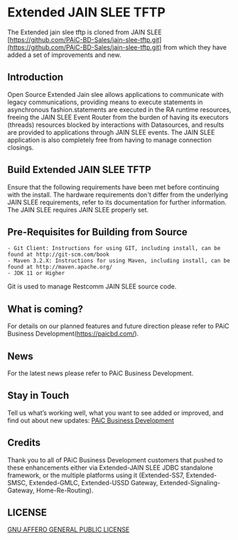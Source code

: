 # Extended JAIN SLEE TFTP

The Extended jain slee tftp is cloned from JAIN SLEE [https://github.com/PAiC-BD-Sales/jain-slee-tftp.git](https://github.com/PAiC-BD-Sales/jain-slee-tftp.git) from which they have added a set of improvements and new.

## Introduction

Open Source Extended Jain slee allows applications to communicate with legacy communications, providing means to execute statements in asynchronous fashion.statements are executed in the RA runtime resources, freeing the JAIN SLEE Event Router from the burden of having its executors (threads) resources blocked by interactions with  Datasources, and results are provided to applications through JAIN SLEE events. The JAIN SLEE application is also completely free from having to manage connection closings.

## Build Extended JAIN SLEE TFTP

Ensure that the following requirements have been met before continuing with the install.  The hardware requirements don't differ from the underlying JAIN SLEE requirements, refer to its documentation for further information. The JAIN SLEE requires JAIN SLEE properly set.

## Pre-Requisites for Building from Source
```
- Git Client: Instructions for using GIT, including install, can be found at http://git-scm.com/book
- Maven 3.2.X: Instructions for using Maven, including install, can be found at http://maven.apache.org/
- JDK 11 or Higher
```
Git is used to manage Restcomm JAIN SLEE source code. 

## What is coming?

For details on our planned features and future direction please refer to PAiC Business Development(https://paicbd.com/).

## News

For the latest news please refer to PAiC Business Development.

## Stay in Touch

Tell us what’s working well, what you want to see added or improved, and find out about new updates: 
[PAiC Business Development](https://paicbd.com/)

## Credits

Thank you to all of PAiC Business Development customers that pushed to these enhancements either via Extended-JAIN SLEE JDBC standalone framework, or the multiple platforms using it (Extended-SS7, Extended-SMSC, Extended-GMLC, Extended-USSD Gateway, Extended-Signaling-Gateway, Home-Re-Routing).

## LICENSE

[GNU AFFERO GENERAL PUBLIC LICENSE](https://github.com/PAiC-team/Extended-jSS7/blob/main/LICENSE)

